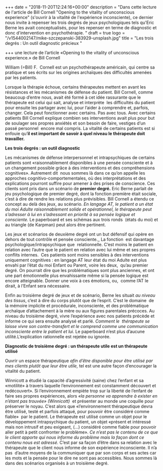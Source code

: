 +++
date = "2018-11-20T12:24:16+00:00"
description = "Dans cette lecture de l'article de Bill Cornell \"Opening to the vitality of unconscious experience\" (s'ouvrir à la vitalité de l'expérience inconsciente), ce dernier nous invite à repenser les trois degrés de jeux psychologiques tels qu'Eric Berne les avait conceptualisés, pour les repenser en terme de diagnostic  et donc d'intervention en psychothérapie. "
draft = true
logo = "/v1544002147/mike-szczepanski-383929-unsplash.jpg"
title = "Les trois degrés : Un outil diagnostic précieux "

+++
une lecture de l’article «Opening to the vitality of unconscious experience.» de Bill Cornell

William (=Bill) F.  Cornell est un psychothérapeute américain, qui centre sa pratique et ses écrits sur les origines archaïques des difficultés amenées par les patients.

Lorsque la thérapie échoue, certains thérapeutes mettent en avant les résistances et les mécanismes de défense du patient. Bill Cornell, comme beaucoup d’entre nous, avait été formé à cet idée rassurante que le thérapeute est celui qui sait, analyse et interprète  les difficultés du patient pour ensuite les partager avec lui, pour l’aider à comprendre et, parfois, changer. Cela peut fonctionner avec certains. Pas avec tous. Avec certains patients Bill Cornell explique combien ses interventions avait plus pour but de soulager ses propres anxiétés et son besoin de faire, vestiges d’un passé personnel  encore mal compris. La vitalité de certains patients est si enfouie qu’**il est important de savoir à quel niveau le thérapeute doit travailler.**

**Les trois degrés : un outil diagnostic**

Les mécanismes de défense interpersonnel et intrapsychiques de certains patients sont «raisonnablement disponibles à une pensée consciente et à un changement possible grâce à des interventions et des compréhensions cognitives». Autrement dit  nous sommes là dans ce qu’on appelle les approches cognitivo-comportementales, où des interprétations et des explications pourront suffire pour amener à des prises de conscience. Ces clients sont pris dans un scénario de **premier degré.** Eric Berne parlait de jeu psychologique de premier degré, dont la fonction première était sociale, c’est à dire de rendre les relations plus prévisibles. Bill Cornell a étendu ce concept au delà des jeux, au scénario. _En langage AT, le patient a un état du moi Adulte raisonnablement solide et opérationnel, le thérapeute peut s’adresser à lui en s’adressant en priorité à sa pensée logique et consciente._ Le paperboard et ses schémas aux trois ronds  (états du moi) et au triangle (de Karpman) peut alors être pertinent.

Les jeux et scénarios de deuxième degré ont un but défensif qui opère en dehors de tout contrôle et pensée consciente._ La fonction  est davantage psychologique/intrapsychique que  relationnelle. C’est moins le patient en relation avec l’autre que le patient en relation avec lui même et ses propres conflits internes.  Ces patients sont moins sensibles à des interventions uniquement cognitives : en langage AT leur état du moi Adulte est plus envahi par l’état du moi Enfant ou Parent, voire les deux,  qu’au premier degré. On pourrait dire que les problématiques sont plus anciennes, et ont une part émotionnelle plus envahissante même si la pensée logique est encore atteignable. Donner une voix à ces émotions, ou,  comme l’AT le dirait, à l’Enfant sera nécessaire.

Enfin au troisième degré de jeux et de scénario, Berne les situait _au niveau des tissus_, c’est à dire du corps plutôt que de l’esprit. C’est le domaine  de la mémoire implicite et procédurale, inconsciente, et des problématique archaïque d’attachement à la mère ou aux figures parentales précoces. Au niveau du troisième degré, vivre l’expérience avec nos patients précède et informe ce qui sera ensuite analysé et parlé. _Comment le  thérapeute se laisse vivre son contre-transfert et le comprend comme une communication inconsciente entre le patient et lui._ Le paperboard n’est plus d’aucune utilité.L’explication rationnelle est rejetée ou ignorée.

**Diagnostic de troisième degré : un thérapeute utile est un thérapeute utilisé**

Ouvrir un espace thérapeutique _afin d’être disponible pour être utilisé par mes clients plutôt que leur être utile,_ tel est une autre façon d’encourager la vitalité du patient.

Winnicott a étudié la capacité d’agressivité (saine) chez l’enfant et sa «motilité» à travers laquelle l’environnement est constamment découvert et redécouvert». Si l’environnement empiète trop sur la liberté de l’enfant de faire ses propres expériences, alors _«la personne va apprendre à exister en n’étant pas trouvée» (Winnicott)_  et présenter au monde une coquille pour préserver le noyau. C’est alors que «l’environnement thérapeutique devra être utilisé, testé et parfois attaqué, pour pouvoir être considéré comme fiable»  par le patient. Le thérapeute est utilisé comme un objet pour le développement intrapsychique du patient, un objet «présent et intéressé mais non intrusif et peu exigeant, (...) considéré comme fiable pour pouvoir aller petit à petit confronter le problème». _Ce n’est pas le contenu de ce que le client apporte qui nous informe du problème mais la façon dont ce contenu nous est adressé._ C’est par sa façon d’être dans sa relation avec le thérapeute que le client nous informe de son expérience inconsciente. Il n’a pas  d’autre moyens de la communiquer que par son corps et ses actes car les mots et la pensée pour le dire ne sont pas accessibles. Nous sommes là dans des scénarios organisés à un troisième degré.